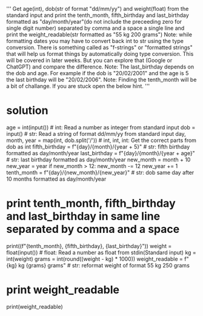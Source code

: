 ''' Get age(int), dob(str of format "dd/mm/yy") and weight(float) from the standard input and print the tenth_month, fifth_birthday and last_birthday formatted as "day/month/year"(do not include the preceeding zero for single digit number) separated by comma and a space a single line and print the weight_readable(str formatted as "55 kg 200 grams")
Note: while formatting dates you may have to convert back int to str using the type conversion. There is something called as "f-strings" or "formatted strings" that will help us format things by automatically doing type conversion. This will be covered in later weeks. But you can explore that (Google or ChatGPT) and compare the difference.
Note: The last_birthday depends on the dob and age. For example if the dob is "20/02/2001" and the age is 5 the last birthday will be "20/02/2006".
Note: Finding the tenth_month will be a bit of challange. If you are stuck open the below hint.
'''
# solution
age = int(input())  # int: Read a number as integer from standard input
dob = input()   # str: Read a string of format dd/mm/yy from standard input
day, month, year = map(int, dob.split('/')) # int, int, int: Get the correct parts from dob as int
fifth_birthday = f"{day}/{month}/{year + 5}" # str: fifth birthday formatted as day/month/year 
last_birthday = f"{day}/{month}/{year + age}" # str: last birthday formatted as day/month/year
new_month = month + 10
new_year = year
if new_month > 12:
    new_month -= 12
    new_year += 1
tenth_month = f"{day}/{new_month}/{new_year}"  # str: dob same day after 10 months formatted as day/month/year

# print tenth_month, fifth_birthday and last_birthday in same line separated by comma and a space
print((f"{tenth_month}, {fifth_birthday}, {last_birthday}"))
weight =  float(input()) # float: Read a number as float from stdin(Standard input)
kg = int(weight)
grams = int(round((weight - kg) * 1000))
weight_readable = f"{kg} kg {grams} grams" # str: reformat weight of format 55 kg 250 grams
# print weight_readable 
print(weight_readable)

